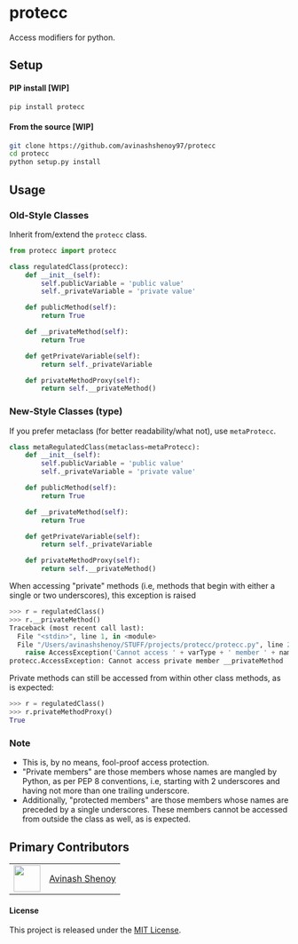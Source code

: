 # protecc
Access modifiers for python.


## Setup

#### PIP install [WIP]

```bash
pip install protecc
```

#### From the source [WIP]

```bash
git clone https://github.com/avinashshenoy97/protecc
cd protecc
python setup.py install
```

## Usage

### Old-Style Classes
Inherit from/extend the `protecc` class.

```python
from protecc import protecc

class regulatedClass(protecc):
    def __init__(self):
        self.publicVariable = 'public value'
        self._privateVariable = 'private value'

    def publicMethod(self):
        return True

    def __privateMethod(self):
        return True

    def getPrivateVariable(self):
        return self._privateVariable

    def privateMethodProxy(self):
        return self.__privateMethod()
```

### New-Style Classes (type)
 
If you prefer metaclass (for better readability/what not), use `metaProtecc`.

```python
class metaRegulatedClass(metaclass=metaProtecc):
    def __init__(self):
        self.publicVariable = 'public value'
        self._privateVariable = 'private value'

    def publicMethod(self):
        return True

    def __privateMethod(self):
        return True

    def getPrivateVariable(self):
        return self._privateVariable

    def privateMethodProxy(self):
        return self.__privateMethod()
```

When accessing "private" methods (i.e, methods that begin with either a single or two underscores), this exception is raised

```python
>>> r = regulatedClass()
>>> r.__privateMethod()
Traceback (most recent call last):
  File "<stdin>", line 1, in <module>
  File "/Users/avinashshenoy/STUFF/projects/protecc/protecc.py", line 23, in __protecced_getattribute__
    raise AccessException('Cannot access ' + varType + ' member ' + name) from None
protecc.AccessException: Cannot access private member __privateMethod
```

Private methods can still be accessed from within other class methods, as is expected:

```python
>>> r = regulatedClass()
>>> r.privateMethodProxy()
True
```

### Note

- This is, by no means, fool-proof access protection.
- "Private members" are those members whose names are mangled by Python, as per PEP 8 conventions, i.e, starting with 2 underscores and having not more than one trailing underscore.
- Additionally, "protected members" are those members whose names are preceded by a single underscores. These members cannot be accessed from outside the class as well, as is expected.

## Primary Contributors

| | |
|:-:|:-:|
|<img src="https://github.com/avinashshenoy97.png" width="48">  | [Avinash Shenoy](https://github.com/avinashshenoy97) |

#### License

This project is released under the [MIT License](https://github.com/avinashshenoy97/protecc/blob/master/LICENSE).